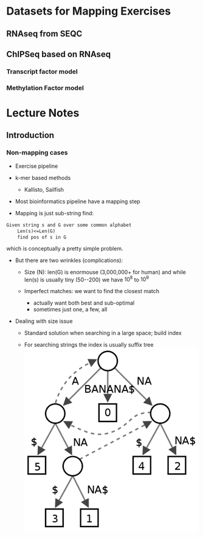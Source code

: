 # Datasets for Mapping Exercises

## RNAseq from SEQC

## ChIPSeq based on RNAseq

### Transcript factor model

### Methylation Factor model

# Lecture Notes

## Introduction

### Non-mapping cases

- Exercise pipeline

- k-mer based methods

	- Kallisto, Sailfish

- Most bioinformatics pipeline have a mapping step

- Mapping is just sub-string find:
```
Given string s and G over some common alphabet
	Len(s)<=Len(G)
	find pos of s in G
```

which is conceptually a pretty simple problem. 

- But there are two wrinkles (complications):

	- Size (N): len(G) is enormouse (3,000,000+ for human)
	and while len(s) is usually tiny (50--200) we have $10^8$
	to $10^9$
	
	- Imperfect matches: we want to find the closest match
	
		- actually want both best and sub-optimal
		- sometimes just one, a few, all
		
- Dealing with size issue

	- Standard solution when searching in a large space; build index
	
	- For searching strings the index is usually suffix tree
	![Wiki](images/495px-Suffix_tree_BANANA.svg.png "Suffix Tree (wiki)")